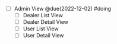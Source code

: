 - [ ] Admin View @due(2022-12-02) #doing
	- [ ] Dealer List View
	- [ ] Dealer Detail View
	- [ ] User List View
	- [ ] User Detail View
